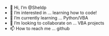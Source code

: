 - 👋 Hi, I’m @Sheldp
- 👀 I’m interested in ... learning how to code!
- 🌱 I’m currently learning ... Python/VBA
- 💞️ I’m looking to collaborate on ... VBA projects  
- 📫 How to reach me ... github

<!---
Sheldp/Sheldp is a ✨ special ✨ repository because its `README.md` (this file) appears on your GitHub profile.
You can click the Preview link to take a look at your changes.
--->
